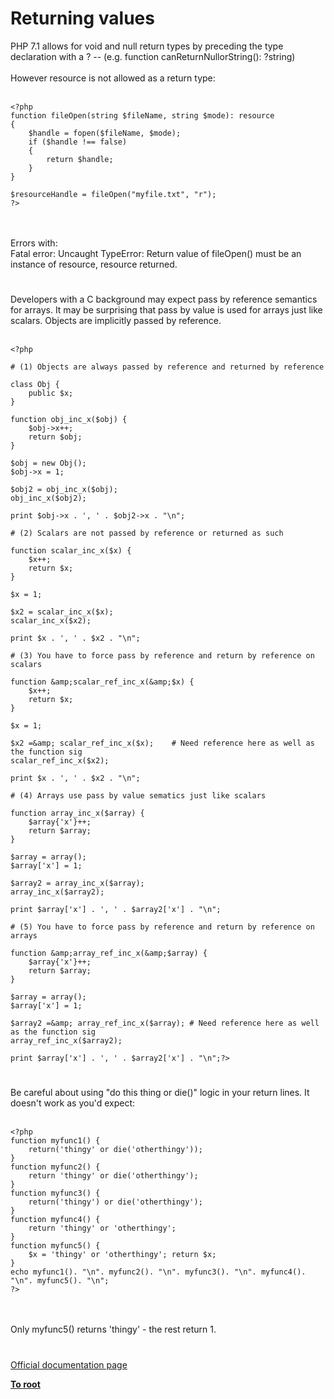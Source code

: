 # Returning values



PHP 7.1 allows for void and null return types by preceding the type declaration with a ? -- (e.g. function canReturnNullorString(): ?string) <br><br>However resource is not allowed as a return type:<br><br>

```
<?php
function fileOpen(string $fileName, string $mode): resource
{
    $handle = fopen($fileName, $mode);
    if ($handle !== false)
    {
        return $handle;
    }
}

$resourceHandle = fileOpen("myfile.txt", "r");
?>
```
<br><br>Errors with:<br>Fatal error: Uncaught TypeError: Return value of fileOpen() must be an instance of resource, resource returned.  

#

Developers with a C background may expect pass by reference semantics for arrays. It may be surprising that  pass by value is used for arrays just like scalars. Objects are implicitly passed by reference.<br><br>

```
<?php

# (1) Objects are always passed by reference and returned by reference

class Obj {
    public $x;
}

function obj_inc_x($obj) {
    $obj->x++;
    return $obj;
}

$obj = new Obj();
$obj->x = 1;

$obj2 = obj_inc_x($obj);
obj_inc_x($obj2);

print $obj->x . ', ' . $obj2->x . "\n";

# (2) Scalars are not passed by reference or returned as such

function scalar_inc_x($x) {
    $x++;
    return $x;
}

$x = 1;

$x2 = scalar_inc_x($x);
scalar_inc_x($x2);

print $x . ', ' . $x2 . "\n";

# (3) You have to force pass by reference and return by reference on scalars

function &amp;scalar_ref_inc_x(&amp;$x) {
    $x++;
    return $x;
}

$x = 1;

$x2 =&amp; scalar_ref_inc_x($x);    # Need reference here as well as the function sig
scalar_ref_inc_x($x2);

print $x . ', ' . $x2 . "\n";

# (4) Arrays use pass by value sematics just like scalars

function array_inc_x($array) {
    $array{'x'}++;
    return $array;
}

$array = array();
$array['x'] = 1;

$array2 = array_inc_x($array);
array_inc_x($array2);

print $array['x'] . ', ' . $array2['x'] . "\n";

# (5) You have to force pass by reference and return by reference on arrays

function &amp;array_ref_inc_x(&amp;$array) {
    $array{'x'}++;
    return $array;
}

$array = array();
$array['x'] = 1;

$array2 =&amp; array_ref_inc_x($array); # Need reference here as well as the function sig
array_ref_inc_x($array2);

print $array['x'] . ', ' . $array2['x'] . "\n";?>
```
  

#

Be careful about using "do this thing or die()" logic in your return lines.  It doesn&apos;t work as you&apos;d expect:<br><br>

```
<?php
function myfunc1() {
    return('thingy' or die('otherthingy'));
}
function myfunc2() {
    return 'thingy' or die('otherthingy');
}
function myfunc3() {
    return('thingy') or die('otherthingy');
}
function myfunc4() {
    return 'thingy' or 'otherthingy';
}
function myfunc5() {
    $x = 'thingy' or 'otherthingy'; return $x;
}
echo myfunc1(). "\n". myfunc2(). "\n". myfunc3(). "\n". myfunc4(). "\n". myfunc5(). "\n";
?>
```
<br><br>Only myfunc5() returns &apos;thingy&apos; - the rest return 1.  

#

[Official documentation page](https://www.php.net/manual/en/functions.returning-values.php)

**[To root](/README.md)**